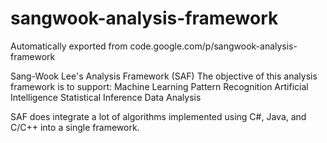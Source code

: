 # sangwook-analysis-framework
Automatically exported from code.google.com/p/sangwook-analysis-framework

Sang-Wook Lee's Analysis Framework (SAF)
The objective of this analysis framework is to support:
Machine Learning
Pattern Recognition
Artificial Intelligence
Statistical Inference
Data Analysis

SAF does integrate a lot of algorithms implemented using C#, Java, and C/C++ into a single framework.
